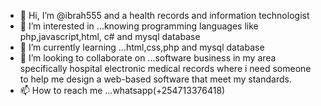 - 👋 Hi, I’m @ibrah555 and a health records and information technologist
- 👀 I’m interested in ...knowing programming languages like php,javascript,html, c# and mysql database 
- 🌱 I’m currently learning ...html,css,php and mysql database 
- 💞️ I’m looking to collaborate on ...software business in my area specifically hospital electronic medical records where i need someone to help me design a web-based software that meet my standards.
- 📫 How to reach me ...whatsapp(+254713376418)

<!---
ibrah555/ibrah555 is a ✨ special ✨ repository because its `README.md` (this file) appears on your GitHub profile.
You can click the Preview link to take a look at your changes.
--->
